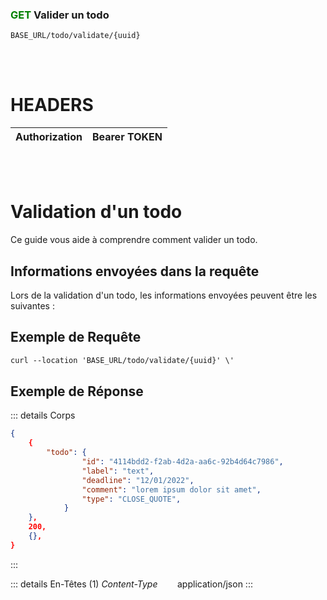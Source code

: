### <span style="color:green">GET</span> Valider un todo

````
BASE_URL/todo/validate/{uuid}
````

<br/> <br/>

# HEADERS

| Authorization | Bearer TOKEN |
| ------------- | -----------  |

<br/> <br/>

# Validation d'un todo
Ce guide vous aide à comprendre comment valider un todo.


## Informations envoyées dans la requête

Lors de la validation d'un todo, les informations envoyées peuvent être les suivantes :


## Exemple de Requête

```txt
curl --location 'BASE_URL/todo/validate/{uuid}' \'

```


## Exemple de Réponse

::: details Corps  

```json
{
    {
        "todo": {
                "id": "4114bdd2-f2ab-4d2a-aa6c-92b4d64c7986", 
                "label": "text",
                "deadline": "12/01/2022",
                "comment": "lorem ipsum dolor sit amet",
                "type": "CLOSE_QUOTE",
            }
    },
    200,
    {},
}
```
:::


::: details En-Têtes (1)
 *Content-Type*    &nbsp;&nbsp;&nbsp;&nbsp;&nbsp;&nbsp;     application/json
:::
